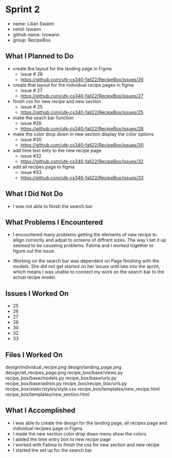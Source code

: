 # Sprint 2
- name: Lilian Swann
- netid: lswann
- github name: lvswann
- group: RecipeBox

## What I Planned to Do
- create the layout for the landing page in Figma
  - issue # 26
  - https://github.com/utk-cs340-fall22/RecipeBox/issues/26
- create that layout for the individual recipe pages in figma
  - issue # 27
  - https://github.com/utk-cs340-fall22/RecipeBox/issues/27
- finish css for new recipe and new section
  - issue # 25
  - https://github.com/utk-cs340-fall22/RecipeBox/issues/25
- make the seach bar function 
  - issue #28
  - https://github.com/utk-cs340-fall22/RecipeBox/issues/28
- make the color drop down in new section display the color options
  - issue #30
  - https://github.com/utk-cs340-fall22/RecipeBox/issues/30
- add time text enty to the new recipe page
  - issue #32
  - https://github.com/utk-cs340-fall22/RecipeBox/issues/32
- add all recipes page to figma
  - issue #33
  - https://github.com/utk-cs340-fall22/RecipeBox/issues/33



## What I Did Not Do
- I was not able to finish the search bar


## What Problems I Encountered
- I encountered many problems getting the elements of new recipe to allign correctly and 
adpat to screens of diffrent sizes. The way I set it up seemed to be causeing problems. Fatima 
and I worked together to figure out the issue.

- Working on the search bar was dependent on Page finishing with the models. She did not get started 
on her issues until late into the sprint, which means I was unable to connect my work on the search bar
to the actual recipe model.


## Issues I Worked On
- 25
- 26
- 27
- 28
- 30
- 32
- 33


## Files I Worked On
design/individual_recipe.png
design/landing_page.png
design/all_recipes_page.png
recipe_box/base/views.py
recipe_box/base/models.py
recipe_box/base/urls.py
recipe_box/base/admin.py
recipe_box/recipe_box/urls.py
recipe_box/static/styles/style.css
recipe_box/templates/new_recipe.html
recipe_box/templates/new_section.html


## What I Accomplished 
- I was able to create the design for the landing page, all recipes page and individual recipies page in Figma
- I made the new section color drop down menu show the colors
- I added the time entry box to new recipe page
- I worked with Fatima to finish the css for new section and new recipe 
- I started the set up for the search bar
